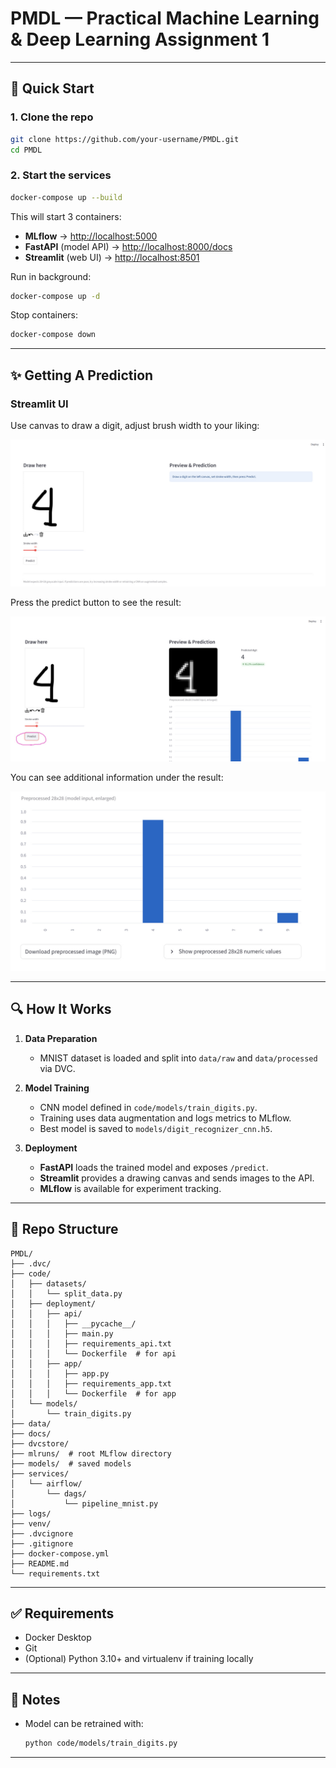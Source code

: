 # PMDL — Practical Machine Learning & Deep Learning Assignment 1

---

## 🚀 Quick Start

### 1. Clone the repo

```bash
git clone https://github.com/your-username/PMDL.git
cd PMDL
```

### 2. Start the services

```bash
docker-compose up --build
```

This will start 3 containers:

* **MLflow** → [http://localhost:5000](http://localhost:5000)
* **FastAPI** (model API) → [http://localhost:8000/docs](http://localhost:8000/docs)
* **Streamlit** (web UI) → [http://localhost:8501](http://localhost:8501)

Run in background:

```bash
docker-compose up -d
```

Stop containers:

```bash
docker-compose down
```

---

## ✨ Getting A Prediction

### Streamlit UI

Use canvas to draw a digit, adjust brush width to your liking:

![Streamlit UI](docs/screenshot1.jpg)

Press the predict button to see the result:

![Streamlit UI](docs/screenshot2.jpg)

You can see additional information under the result:

![Streamlit UI](docs/screenshot3.jpg)


---

## 🔍 How It Works

1. **Data Preparation**

   * MNIST dataset is loaded and split into `data/raw` and `data/processed` via DVC.

2. **Model Training**

   * CNN model defined in `code/models/train_digits.py`.
   * Training uses data augmentation and logs metrics to MLflow.
   * Best model is saved to `models/digit_recognizer_cnn.h5`.

3. **Deployment**

   * **FastAPI** loads the trained model and exposes `/predict`.
   * **Streamlit** provides a drawing canvas and sends images to the API.
   * **MLflow** is available for experiment tracking.

---

## 📂 Repo Structure

```
PMDL/
├── .dvc/
├── code/
│   ├── datasets/
│   │   └── split_data.py
│   ├── deployment/
│   │   ├── api/
│   │   │   ├── __pycache__/
│   │   │   ├── main.py
│   │   │   ├── requirements_api.txt
│   │   │   └── Dockerfile  # for api
│   │   ├── app/
│   │   │   ├── app.py
│   │   │   ├── requirements_app.txt
│   │   │   └── Dockerfile  # for app
│   └── models/
│       └── train_digits.py
├── data/
├── docs/
├── dvcstore/
├── mlruns/  # root MLflow directory
├── models/  # saved models
├── services/
│   └── airflow/
│       └── dags/
│           └── pipeline_mnist.py
├── logs/
├── venv/
├── .dvcignore
├── .gitignore
├── docker-compose.yml
├── README.md
└── requirements.txt
```

---

## ✅ Requirements

* Docker Desktop
* Git
* (Optional) Python 3.10+ and virtualenv if training locally

---

## 📝 Notes

* Model can be retrained with:

  ```bash
  python code/models/train_digits.py
  ```

---
